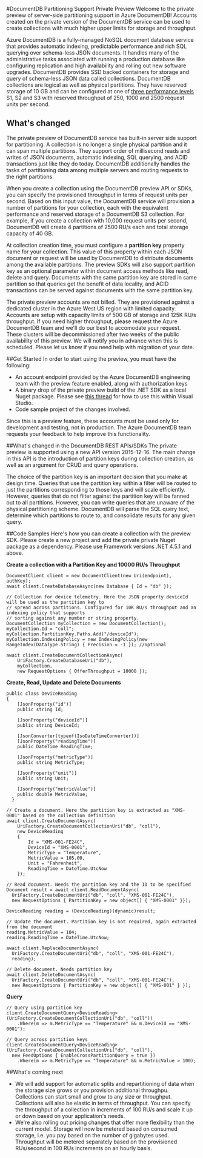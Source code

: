 #DocumentDB Partitioning Support Private Preview
Welcome to the private preview of server-side partitioning support in Azure DocumentDB! Accounts created on the private version of the DocumentDB service can be used to create collections with much higher upper limits for storage and throughput. 

Azure DocumentDB is a fully-managed NoSQL document database service that provides automatic indexing, predictable performance and rich SQL querying over schema-less JSON documents. It handles many of the administrative tasks associated with running a production database like configuring replication and high availability and rolling out new software upgrades. DocumentDB provides SSD backed containers for storage and query of schema-less JSON data called collections. DocumentDB collections are logical as well as physical partitions. They have reserved storage of 10 GB and can be configured at one of [three performance levels](https://azure.microsoft.com/en-us/documentation/articles/documentdb-performance-levels/) S1, S2 and S3 with reserved throughput of 250, 1000 and 2500 request units per second. 

## What's changed
The private preview of DocumentDB service has built-in server side support for partitioning. A collection is no longer a single physical partition and it can span multiple partitions. They support order of millisecond reads and writes of JSON documents, automatic indexing, SQL querying, and ACID transactions just like they do today. DocumentDB additionally handles the tasks of partitioning data among multiple servers and routing requests to the right partitions. 

When you create a collection using the DocumentDB preview API or SDKs, you can specify the provisioned throughput in terms of request units per second. Based on this input value, the DocumentDB service will provision a number of partitions for your collection, each with the equivalent performance and reserved storage of a DocumentDB S3 collection. For example, if you create a collection with 10,000 request units per second, DocumentDB will create 4 partitions of 2500 RU/s each and total storage capacity of 40 GB.  

At collection creation time, you must configure a **partition key** property name for your collection. This value of this property within each JSON document or request will be used by DocumentDB to distribute documents among the available partitions. The preview SDKs will also support partition key as an optional parameter within document access methods like read, delete and query. Documents with the same partition key are stored in same partition so that queries get the benefit of data locality, and ACID transactions can be served against documents with the same partition key. 

The private preview accounts are not billed. They are provisioned against a dedicated cluster in the Azure West US region with limited capacity. Accounts are setup with capacity limits of 500 GB of storage and 125K RU/s throughput. If you need higher throughput, please request the Azure DocumentDB team and we'll do our best to accomodate your request. These clusters will be decommissioned after two weeks of the public availability of this preview. We will notify you in advance when this is scheduled. Please let us know if you need help with migration of your date.

##Get Started
In order to start using the preview, you must have the following: 
* An account endpoint provided by the Azure DocumentDB engineering team with the preview feature enabled, along with authorization keys
* A binary drop of the private preview build of the .NET SDK as a local Nuget package. Please see [this thread](http://stackoverflow.com/questions/10240029/how-to-install-a-nuget-package-nupkg-file-locally) for how to use this within Visual Studio.
* Code sample project of the changes involved.

Since this is a preview feature, these accounts must be used only for development and testing, not in production. The Azure DocumentDB team requests your feedback to help improve this functionality.

##What's changed in the DocumentDB REST APIs/SDKs
The private preview is supported using a new API version 2015-12-16. The main change in this API is the introduction of partition keys during collection creation, as well as an argument for CRUD and query operations. 

The choice of the partition key is an important decision that you make at design time. Queries that use the partition key within a filter will be routed to just the partitions corresponding to those keys and will scale efficiently. However, queries that do not filter against the partition key will be fanned out to all partitions. However, you can write queries that are unaware of the physical partitioning scheme. DocumentDB will parse the SQL query text, determine which partitions to route to, and consolidate results for any given query. 

##Code Samples
Here's how you can create a collection with the preview SDK. Please create a new project and add the private private Nuget package as a dependency. Please use Framework versions .NET 4.5.1 and above.

**Create a collection with a Partition Key and 10000 RU/s Throughput**


    DocumentClient client = new DocumentClient(new Uri(endpoint), authKey);
    await client.CreateDatabaseAsync(new Database { Id = "db" });
    
    // Collection for device telemetry. Here the JSON property deviceId will be used as the partition key to 
    // spread across partitions. Configured for 10K RU/s throughput and an indexing policy that supports 
    // sorting against any number or string property.
    DocumentCollection myCollection = new DocumentCollection();
    myCollection.Id = "coll";
    myCollection.PartitionKey.Paths.Add("/deviceId");
    myCollection.IndexingPolicy = new IndexingPolicy(new RangeIndex(DataType.String) { Precision = -1 }); //optional
  
    await client.CreateDocumentCollectionAsync(
        UriFactory.CreateDatabaseUri("db"),
        myCollection,
        new RequestOptions { OfferThroughput = 10000 });

**Create, Read, Update and Delete Documents**

    public class DeviceReading
    {
        [JsonProperty("id")]
        public string Id;
  
        [JsonProperty("deviceId")]
        public string DeviceId;
  
        [JsonConverter(typeof(IsoDateTimeConverter))]
        [JsonProperty("readingTime")]
        public DateTime ReadingTime;
  
        [JsonProperty("metricType")]
        public string MetricType;
  
        [JsonProperty("unit")]
        public string Unit;
  
        [JsonProperty("metricValue")]
        public double MetricValue;
      }
    
    // Create a document. Here the partition key is extracted as "XMS-0001" based on the collection definition
    await client.CreateDocumentAsync(
        UriFactory.CreateDocumentCollectionUri("db", "coll"),
        new DeviceReading
        {
            Id = "XMS-001-FE24C",
            DeviceId = "XMS-0001",
            MetricType = "Temperature",
            MetricValue = 105.00,
            Unit = "Fahrenheit",
            ReadingTime = DateTime.UtcNow
        });

    // Read document. Needs the partition key and the ID to be specified
    Document result = await client.ReadDocumentAsync(
      UriFactory.CreateDocumentUri("db", "coll", "XMS-001-FE24C"), 
      new RequestOptions { PartitionKey = new object[] { "XMS-0001" }});
      
    DeviceReading reading = (DeviceReading)(dynamic)result;
  
    // Update the document. Partition key is not required, again extracted from the document
    reading.MetricValue = 104;
    reading.ReadingTime = DateTime.UtcNow;
    
    await client.ReplaceDocumentAsync(
      UriFactory.CreateDocumentUri("db", "coll", "XMS-001-FE24C"), 
      reading);
  
    // Delete document. Needs partition key
    await client.DeleteDocumentAsync(
      UriFactory.CreateDocumentUri("db", "coll", "XMS-001-FE24C"), 
      new RequestOptions { PartitionKey = new object[] { "XMS-001" } });
  

**Query**

    // Query using partition key
    client.CreateDocumentQuery<DeviceReading>(UriFactory.CreateDocumentCollectionUri("db", "coll"))
        .Where(m => m.MetricType == "Temperature" && m.DeviceId == "XMS-0001");
  
    // Query across partition keys
    client.CreateDocumentQuery<DeviceReading>(UriFactory.CreateDocumentCollectionUri("db", "coll"), 
      new FeedOptions { EnableCrossPartitionQuery = true })
        .Where(m => m.MetricType == "Temperature" && m.MetricValue > 100);


##What's coming next
* We will add support for automatic splits and repartitioning of data when the storage size grows or you provision additional throughpu. Collections can start small and grow to any size or throughput. Collections will also be elastic in terms of throughput. You can specify the throughput of a collection in increments of 100 RU/s and scale it up or down based on your application's needs. 
* We're also rolling out pricing changes that offer more flexibility than the current model. Storage will now be metered based on consumed storage, i.e. you pay based on the number of gigabytes used. Throughput will be metered separately based on the provisioned RUs/second in 100 RUs increments on an hourly basis.





